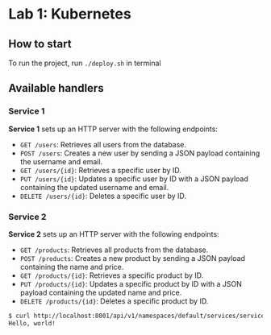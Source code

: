 # Lab 1: Kubernetes

## How to start

To run the project, run `./deploy.sh` in terminal

## Available handlers

### Service 1

**Service 1** sets up an HTTP server with the following endpoints:

- `GET /users`: Retrieves all users from the database.
- `POST /users`: Creates a new user by sending a JSON payload containing the username and email.
- `GET /users/{id}`: Retrieves a specific user by ID.
- `PUT /users/{id}`: Updates a specific user by ID with a JSON payload containing the updated username and email.
- `DELETE /users/{id}`: Deletes a specific user by ID.

### Service 2

**Service 2** sets up an HTTP server with the following endpoints:

- `GET /products`: Retrieves all products from the database.
- `POST /products`: Creates a new product by sending a JSON payload containing the name and price.
- `GET /products/{id}`: Retrieves a specific product by ID.
- `PUT /products/{id}`: Updates a specific product by ID with a JSON payload containing the updated name and price.
- `DELETE /products/{id}`: Deletes a specific product by ID.


``` sh
$ curl http://localhost:8001/api/v1/namespaces/default/services/service2-service/proxy/products
Hello, world!
```

